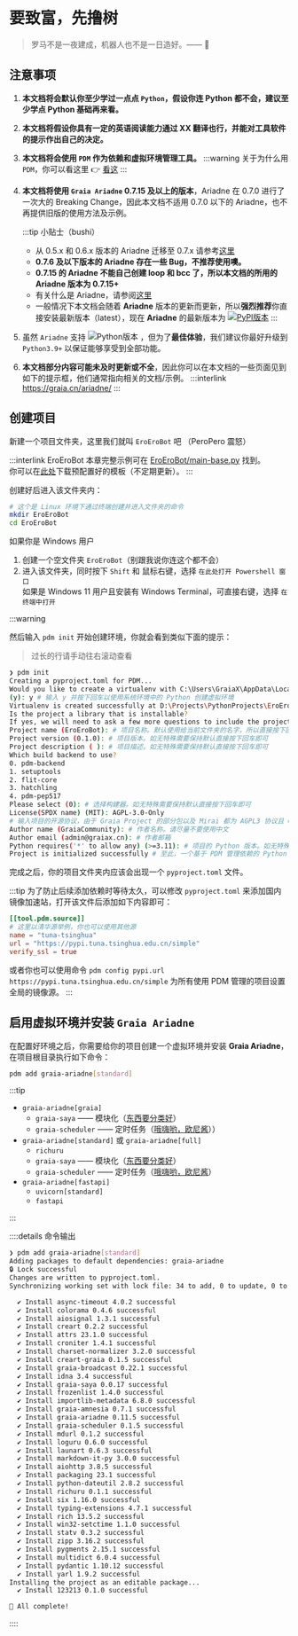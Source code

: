 # 要致富，先撸树

> 罗马不是一夜建成，机器人也不是一日造好。—— :older_man:

## 注意事项

1. **本文档将会默认你至少学过一点点 `Python`，假设你连 Python 都不会，建议至少学点 Python 基础再来看。**
2. **本文档将假设你具有一定的英语阅读能力<curtain>通过 XX 翻译也行</curtain>，并能对工具软件的提示作出自己的决定。**
3. **本文档将会使用 `PDM` 作为依赖和虚拟环境管理工具。**
   :::warning
   关于为什么用 `PDM`，你可以看这里 :point_right: [看这](/before/QA#_6-python-包管理器的选择)
   :::

4. **本文档将使用 `Graia Ariadne` 0.7.15 及以上的版本**，Ariadne 在 0.7.0 进行了一次大的
   Breaking Change，因此本文档不适用 0.7.0 以下的 Ariadne，也不再提供旧版的使用方法及示例。  

   :::tip 小贴士（bushi）
   - 从 0.5.x 和 0.6.x 版本的 Ariadne 迁移至 0.7.x 请参考[这里](https://graia.cn/ariadne/migrate/amnesia_port/)
   - **0.7.6 及以下版本的 Ariadne 存在一些 Bug，不推荐使用噢。**
   - **0.7.15 的 Ariadne 不能自己创建 loop 和 bcc 了，所以本文档的所用的 Ariadne 版本为 0.7.15+**
   - 有关什么是 Ariadne，请参阅[这里](/before/QA#_2-什么是-ariadne)
   - 一般情况下本文档会随着 **Ariadne** 版本的更新而更新，所以**强烈推荐**你直接安装最新版本（latest），现在 **Ariadne** 的最新版本为
      <a href="https://pypi.org/project/graia-ariadne/#history"><img src="https://img.shields.io/pypi/v/graia-ariadne?color=2970b6&amp;label=&amp;style=flat-square" alt="PyPI版本" style="display:inline;vertical-align:text-bottom"></a>
   :::

5. 虽然 `Ariadne` 支持
   <img src="https://img.shields.io/pypi/pyversions/graia-ariadne?color=2970b6&amp;label=Python&amp;style=flat-square" alt="Python版本" style="display:inline;vertical-align:text-bottom">
   ，但为了**最佳体验**，我们建议你最好升级到 `Python3.9+` 以保证能够享受到全部功能。
6. **本文档部分内容可能未及时更新或不全**，因此你可以在本文档的一些页面见到如下的提示框，他们通常指向相关的文档/示例。
   :::interlink
   <https://graia.cn/ariadne/>
   :::

## 创建项目

新建一个项目文件夹，这里我们就叫 `EroEroBot` 吧 （<curtain>PeroPero 震怒</curtain>）

:::interlink EroEroBot
本章完整示例可在 [EroEroBot/main-base.py](https://github.com/GraiaCommunity/EroEroBot/blob/master/main-base.py) 找到。  
你可以在[此处](https://github.com/GraiaCommunity/EroEroBot/releases/tag/release)下载预配置好的模板（不定期更新）。
:::

创建好后进入该文件夹内：

```sh
# 这个是 Linux 环境下通过终端创建并进入文件夹的命令
mkdir EroEroBot
cd EroEroBot
```

如果你是 Windows 用户

1. 创建一个空文件夹 `EroEroBot`（别跟我说你连这个都不会）
2. 进入该文件夹，同时按下 `Shift` 和 鼠标右键，选择 `在此处打开 Powershell 窗口`  
   如果是 Windows 11 用户且安装有 Windows Terminal，可直接右键，选择 `在终端中打开`

:::warning

然后输入 `pdm init` 开始创建环境，你就会看到类似下面的提示：

> 过长的行请手动往右滚动查看

```sh
❯ pdm init
Creating a pyproject.toml for PDM...
Would you like to create a virtualenv with C:\Users\GraiaX\AppData\Local\Programs\Python\Python311\python.EXE? [y/n]
(y): y # 输入 y 并按下回车以使用系统环境中的 Python 创建虚拟环境
Virtualenv is created successfully at D:\Projects\PythonProjects\EroEroBot\.venv
Is the project a library that is installable?
If yes, we will need to ask a few more questions to include the project name and build backend [y/n] (n): y # 输入 y 并按下回车
Project name (EroEroBot): # 项目名称。默认使用给当前文件夹的名字，所以直接按下回车即可
Project version (0.1.0): # 项目版本。如无特殊需要保持默认直接按下回车即可
Project description ( ): # 项目描述。如无特殊需要保持默认直接按下回车即可
Which build backend to use?
0. pdm-backend
1. setuptools
2. flit-core
3. hatchling
4. pdm-pep517
Please select (0): # 选择构建器。如无特殊需要保持默认直接按下回车即可
License(SPDX name) (MIT): AGPL-3.0-Only
# 输入项目的开源协议，由于 Graia Project 的部分包以及 Mirai 都为 AGPL3 协议且 GPL 具有传染性，因此我们这里也要使用 AGPL3，输入 `AGPL-3.0-Only` 并按下回车
Author name (GraiaCommunity): # 作者名称。请尽量不要使用中文
Author email (admin@graiax.cn): # 作者邮箱
Python requires('*' to allow any) (>=3.11): # 项目的 Python 版本。如无特殊需要保持默认直接按下回车即可
Project is initialized successfully # 至此，一个基于 PDM 管理依赖的 Python 项目便初始化完毕
```

完成之后，你的项目文件夹内应该会出现一个 `pyproject.toml` 文件。

:::tip
为了防止后续添加依赖时等待太久，可以修改 `pyproject.toml` 来添加国内镜像加速站，打开该文件后添加如下内容即可：

```toml
[[tool.pdm.source]]
# 这里以清华源举例，你也可以使用其他源
name = "tuna-tsinghua"
url = "https://pypi.tuna.tsinghua.edu.cn/simple"
verify_ssl = true
```

或者你也可以使用命令 `pdm config pypi.url https://pypi.tuna.tsinghua.edu.cn/simple`
为所有使用 PDM 管理的项目设置全局的镜像源。
:::

## 启用虚拟环境并安装 `Graia Ariadne`

在配置好环境之后，你需要给你的项目创建一个虚拟环境并安装 **Graia Ariadne**，在项目根目录执行如下命令：

```sh
pdm add graia-ariadne[standard]
```

:::tip

- `graia-ariadne[graia]`
  - `graia-saya` —— 模块化（[东西要分类好](/guide/saya.md)）
  - `graia-scheduler` —— 定时任务（[哦嗨哟，欧尼酱](/guide/scheduler.md)））
- `graia-ariadne[standard]` 或 `graia-ariadne[full]`
  - `richuru`
  - `graia-saya` —— 模块化（[东西要分类好](/guide/saya.md)）
  - `graia-scheduler` —— 定时任务（[哦嗨哟，欧尼酱](/guide/scheduler.md)）
- `graia-ariadne[fastapi]`
  - `uvicorn[standard]`
  - `fastapi`

:::

::::details 命令输出

```sh
❯ pdm add graia-ariadne[standard]
Adding packages to default dependencies: graia-ariadne
🔒 Lock successful
Changes are written to pyproject.toml.
Synchronizing working set with lock file: 34 to add, 0 to update, 0 to remove

  ✔ Install async-timeout 4.0.2 successful
  ✔ Install colorama 0.4.6 successful
  ✔ Install aiosignal 1.3.1 successful
  ✔ Install creart 0.2.2 successful
  ✔ Install attrs 23.1.0 successful
  ✔ Install croniter 1.4.1 successful
  ✔ Install charset-normalizer 3.2.0 successful
  ✔ Install creart-graia 0.1.5 successful
  ✔ Install graia-broadcast 0.22.1 successful
  ✔ Install idna 3.4 successful
  ✔ Install graia-saya 0.0.17 successful
  ✔ Install frozenlist 1.4.0 successful
  ✔ Install importlib-metadata 6.8.0 successful
  ✔ Install graia-amnesia 0.7.1 successful
  ✔ Install graia-ariadne 0.11.5 successful
  ✔ Install graia-scheduler 0.1.5 successful
  ✔ Install mdurl 0.1.2 successful
  ✔ Install loguru 0.6.0 successful
  ✔ Install launart 0.6.3 successful
  ✔ Install markdown-it-py 3.0.0 successful
  ✔ Install aiohttp 3.8.5 successful
  ✔ Install packaging 23.1 successful
  ✔ Install python-dateutil 2.8.2 successful
  ✔ Install richuru 0.1.1 successful
  ✔ Install six 1.16.0 successful
  ✔ Install typing-extensions 4.7.1 successful
  ✔ Install rich 13.5.2 successful
  ✔ Install win32-setctime 1.1.0 successful
  ✔ Install statv 0.3.2 successful
  ✔ Install zipp 3.16.2 successful
  ✔ Install pygments 2.15.1 successful
  ✔ Install multidict 6.0.4 successful
  ✔ Install pydantic 1.10.12 successful
  ✔ Install yarl 1.9.2 successful
Installing the project as an editable package...
  ✔ Install 123213 0.1.0 successful

🎉 All complete!

```

::::
